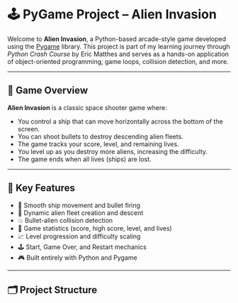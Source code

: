 # 🕹️ PyGame Project – Alien Invasion

Welcome to **Alien Invasion**, a Python-based arcade-style game developed using the [Pygame](https://www.pygame.org/) library. This project is part of my learning journey through *Python Crash Course* by Eric Matthes and serves as a hands-on application of object-oriented programming, game loops, collision detection, and more.

---

## 🚀 Game Overview

**Alien Invasion** is a classic space shooter game where:

- You control a ship that can move horizontally across the bottom of the screen.
- You can shoot bullets to destroy descending alien fleets.
- The game tracks your score, level, and remaining lives.
- You level up as you destroy more aliens, increasing the difficulty.
- The game ends when all lives (ships) are lost.

---

## 🧠 Key Features

- 🔁 Smooth ship movement and bullet firing
- 👾 Dynamic alien fleet creation and descent
- 💥 Bullet-alien collision detection
- 🧠 Game statistics (score, high score, level, and lives)
- 📈 Level progression and difficulty scaling
- 🕹️ Start, Game Over, and Restart mechanics
- 🎮 Built entirely with Python and Pygame

---

## 🗂️ Project Structure

